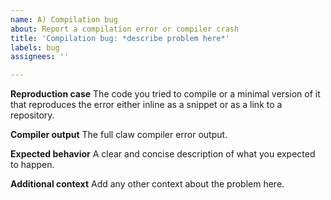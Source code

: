 ```yaml
---
name: A) Compilation bug
about: Report a compilation error or compiler crash
title: 'Compilation bug: *describe problem here*'
labels: bug
assignees: ''

---
```


<!-- Only use this template when your code fails to compile due to errors or a crash. -->
<!-- Make sure that your issue is not already represented by an existing bug or feature request. -->

**Reproduction case**
The code you tried to compile or a minimal version of it that reproduces the error either inline as a snippet or as a link to a repository.

**Compiler output**
The full claw compiler error output.

**Expected behavior**
A clear and concise description of what you expected to happen.

**Additional context**
Add any other context about the problem here.
